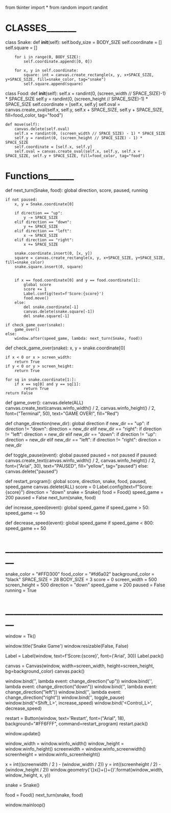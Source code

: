 from tkinter import *
from random import randint

# ________________CLASSES_______________________

class Snake:
    def __init__(self):
        self.body_size = BODY_SIZE
        self.coordinate = []
        self.square = []

        for i in range(0, BODY_SIZE):
            self.coordinate.append([0, 0])

        for x, y in self.coordinate:
            square: int = canvas.create_rectangle(x, y, x+SPACE_SIZE, y+SPACE_SIZE, fill=snake_color, tag="snake")
            self.square.append(square)


class Food:
    def __init__(self):
        self.x = randint(0, (screen_width // SPACE_SIZE)-1) * SPACE_SIZE
        self.y = randint(0, (screen_height // SPACE_SIZE)-1) * SPACE_SIZE
        self.coordinate = [self.x, self.y]
        self.oval = canvas.create_oval(self.x, self.y, self.x + SPACE_SIZE, self.y + SPACE_SIZE, fill=food_color, tag="food")

    def move(self):
        canvas.delete(self.oval)
        self.x = randint(0, (screen_width // SPACE_SIZE) - 1) * SPACE_SIZE
        self.y = randint(0, (screen_height // SPACE_SIZE) - 1) * SPACE_SIZE
        self.coordinate = [self.x, self.y]
        self.oval = canvas.create_oval(self.x, self.y, self.x + SPACE_SIZE, self.y + SPACE_SIZE, fill=food_color, tag="food")


# ________________________Functions______________________________


def next_turn(Snake, food):
    global direction, score, paused, running

    if not paused:
        x, y = Snake.coordinate[0]

        if direction == "up":
            y -= SPACE_SIZE
        elif direction == "down":
            y += SPACE_SIZE
        elif direction == "left":
            x -= SPACE_SIZE
        elif direction == "right":
            x += SPACE_SIZE

        snake.coordinate.insert(0, [x, y])
        square = canvas.create_rectangle(x, y, x+SPACE_SIZE, y+SPACE_SIZE, fill=snake_color)
        snake.square.insert(0, square)


        if x == food.coordinate[0] and y == food.coordinate[1]:
            global score
            score += 1
            Label.config(text=f'Score:{score}')
            food.move()
        else:
            del snake.coordinate[-1]
            canvas.delete(snake.square[-1])
            del snake.square[-1]

    if check_game_over(snake):
        game_over()
    else:
        window.after(speed_game, lambda: next_turn(Snake, food))



def check_game_over(snake):
    x, y = snake.coordinate[0]

    if x < 0 or x > screen_width:
        return True
    if y < 0 or y > screen_height:
        return True

    for sq in snake.coordinate[1:]:
        if x == sq[0] and y == sq[1]:
            return True
    return False


def game_over():
    canvas.delete(ALL)
    canvas.create_text(canvas.winfo_width() / 2, canvas.winfo_height() / 2,
                      font=("Terminal", 50),
                      text="GAME OVER!", fill="Red")

 
def change_direction(new_dir):
    global direction
    if new_dir == "up":
        if direction != "down":
            direction = new_dir
    elif new_dir == "right":
        if direction != "left":
            direction = new_dir
    elif new_dir == "down":
        if direction != "up":
            direction = new_dir
    elif new_dir == "left":
        if direction != "right":
            direction = new_dir


def toggle_pause(event):
    global paused
    paused = not paused
    if paused:
        canvas.create_text(canvas.winfo_width() / 2, canvas.winfo_height() / 2,
                           font=("Arial", 30),
                           text="PAUSED", fill="yellow", tag="paused")
    else:
        canvas.delete("paused")


def restart_program():
    global score, direction, snake, food, paused, speed_game
    canvas.delete(ALL)
    score = 0
    Label.config(text=f"Score: {score}")
    direction = "down"
    snake = Snake()
    food = Food()
    speed_game = 200
    paused = False
    next_turn(snake, food)


def increase_speed(event):
    global speed_game
    if speed_game > 50:
        speed_game -= 50


def decrease_speed(event):
    global speed_game
    if speed_game < 800:
        speed_game += 50

# _______________________________________


snake_color = "#FFD300"
food_color = "#fd6a02"
background_color = "black"
SPACE_SIZE = 28
BODY_SIZE = 3
score = 0
screen_width = 500
screen_height = 500
direction = "down"
speed_game = 200
paused = False
running = True
# _______________________________________
window = Tk()

window.title('Snake Game')
window.resizable(False, False)

Label = Label(window, text=f'Score:{score}', font=('Arial', 30))
Label.pack()

canvas = Canvas(window, width=screen_width, height=screen_height, bg=background_color)
canvas.pack()

window.bind('<Up>', lambda event: change_direction("up"))
window.bind('<Down>', lambda event: change_direction("down"))
window.bind('<Left>', lambda event: change_direction("left"))
window.bind('<Right>', lambda event: change_direction("right"))
window.bind('<space>', toggle_pause)
window.bind('<Shift_L>', increase_speed)
window.bind('<Control_L>', decrease_speed)

restart = Button(window, text='Restart', font=("Arial", 18), background="#FF6FFF", command=restart_program)
restart.pack()

window.update()

window_width = window.winfo_width()
window_height = window.winfo_height()
screenwidth = window.winfo_screenwidth()
screenheight = window.winfo_screenheight()

x = int((screenwidth / 2 ) - (window_width / 2))
y = int((screenheight / 2) - (window_height / 2))
window.geometry('{}x{}+{}+{}'.format(window_width, window_height, x, y))



snake = Snake()

food = Food()
next_turn(snake, food)

window.mainloop()
